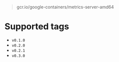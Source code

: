 > gcr.io/google-containers/metrics-server-amd64

# Supported tags
- `v0.1.0`
- `v0.2.0`
- `v0.2.1`
- `v0.3.0`